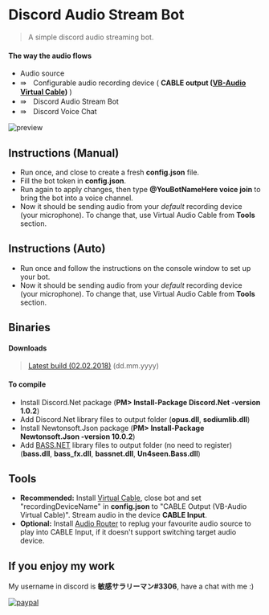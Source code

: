 # Discord Audio Stream Bot
>A simple discord audio streaming bot.

#### The way the audio flows
* Audio source
* ⇛　Configurable audio recording device     ( **CABLE output ([VB-Audio Virtual Cable](https://www.vb-audio.com/Cable/index.htm))** )
* ⇛　Discord Audio Stream Bot
* ⇛　Discord Voice Chat

![preview](https://drive.google.com/uc?export=download&id=0B6898q95NTM3aG5JU3E3YjdiSk0)

## Instructions (Manual)
* Run once, and close to create a fresh **config.json** file.
* Fill the bot token in **config.json**.
* Run again to apply changes, then type **@YouBotNameHere voice join** to bring the bot into a voice channel.
* Now it should be sending audio from your *default* recording device (your microphone). To change that, use Virtual Audio Cable from **Tools** section.

## Instructions (Auto)
* Run once and follow the instructions on the console window to set up your bot.
* Now it should be sending audio from your *default* recording device (your microphone). To change that, use Virtual Audio Cable from **Tools** section.

## Binaries
#### Downloads
>[Latest build (02.02.2018)](https://goo.gl/S3JqnG) (dd.mm.yyyy)

#### To compile
* Install Discord.Net package (**PM> Install-Package Discord.Net -version 1.0.2**)
* Add Discord.Net library files to output folder (**opus.dll**, **sodiumlib.dll**)
* Install Newtonsoft.Json package (**PM> Install-Package Newtonsoft.Json -version 10.0.2**)
* Add [BASS.NET](http://bass.radio42.com/bass_register.html) library files to output folder (no need to register) (**bass.dll**, **bass_fx.dll**, **bassnet.dll**, **Un4seen.Bass.dll**)

## Tools
* **Recommended:** Install [Virtual Cable](https://www.vb-audio.com/Cable/index.htm), close bot and set "recordingDeviceName" in **config.json** to "CABLE Output (VB-Audio Virtual Cable)". Stream audio in the device **CABLE Input**.
* **Optional:** Install [Audio Router](https://github.com/audiorouterdev/audio-router) to replug your favourite audio source to play into CABLE Input, if it doesn't support switching target audio device.

## If you enjoy my work
My username in discord is **敏感サラリーマン#3306**, have a chat with me :)

[![paypal](https://www.paypalobjects.com/en_US/i/btn/btn_donateCC_LG.gif)](https://goo.gl/x3BXFW)
